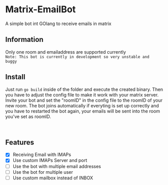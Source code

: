# Matrix-EmailBot
A simple bot int GOlang to receive emails in matrix


## Information
Only one room and emailaddress are supported currently
<br>
<code>Note: This bot is currently in development so very unstable and buggy</code>
<br>

## Install
Just run <code>go build</code> inside of the folder and execute the created binary. Then you have to adjust the config file to make it work with your matrix server.
Invite your bot and set the "roomID" in the config file to the roomID of your new room. The bot joins automatically 
if everyting is set up correctly and you have to restarted the bot again, your emails will be sent into the room you've set as roomID.

<br>

## Features
- [X]  Receiving Email with IMAPs
- [X]  Use custom IMAPs Server and port
- [ ]  Use the bot with multiple email addresses
- [ ]  Use the bot for multiple user
- [ ]  Use custom mailbox instead of INBOX
